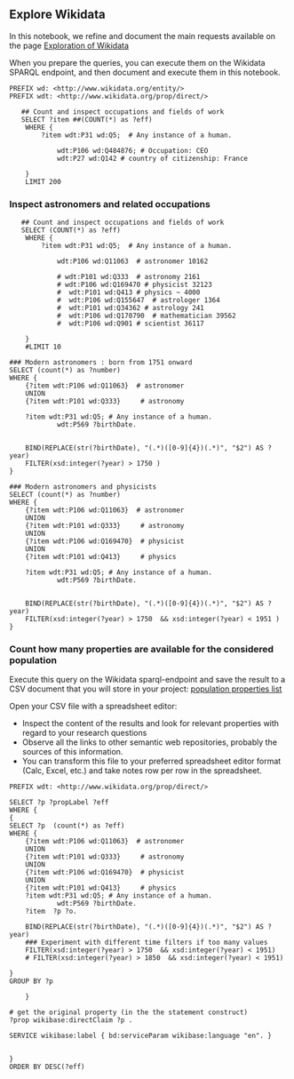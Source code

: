 ## Explore Wikidata

In this notebook, we refine and document the main requests available on the page [Exploration of Wikidata](../documentation/wikidata/Wikidata-exploration.md) 


When you prepare the queries, you can execute them on the Wikidata SPARQL endpoint, and then document and execute them in this notebook.

```sparql
PREFIX wd: <http://www.wikidata.org/entity/>
PREFIX wdt: <http://www.wikidata.org/prop/direct/>

   ## Count and inspect occupations and fields of work
   SELECT ?item ##(COUNT(*) as ?eff)
    WHERE {
        ?item wdt:P31 wd:Q5;  # Any instance of a human.

            wdt:P106 wd:Q484876; # Occupation: CEO
            wdt:P27 wd:Q142 # country of citizenship: France

    }  
    LIMIT 200
```
### Inspect astronomers and related occupations

```sparql
   ## Count and inspect occupations and fields of work
   SELECT (COUNT(*) as ?eff)
    WHERE {
        ?item wdt:P31 wd:Q5;  # Any instance of a human.

            wdt:P106 wd:Q11063  # astronomer 10162
        
            # wdt:P101 wd:Q333  # astronomy 2161
            # wdt:P106 wd:Q169470 # physicist 32123
            #  wdt:P101 wd:Q413 # physics ~ 4000
            #  wdt:P106 wd:Q155647  # astrologer 1364
            #  wdt:P101 wd:Q34362 # astrology 241
            #  wdt:P106 wd:Q170790  # mathematician 39562
            #  wdt:P106 wd:Q901 # scientist 36117

    }  
    #LIMIT 10

```

```sparql
### Modern astronomers : born from 1751 onward
SELECT (count(*) as ?number)
WHERE {
    {?item wdt:P106 wd:Q11063}  # astronomer
    UNION
    {?item wdt:P101 wd:Q333}     # astronomy
    
    ?item wdt:P31 wd:Q5; # Any instance of a human.
            wdt:P569 ?birthDate.
    

    BIND(REPLACE(str(?birthDate), "(.*)([0-9]{4})(.*)", "$2") AS ?year)
    FILTER(xsd:integer(?year) > 1750 )
}
```

```sparql
### Modern astronomers and physicists
SELECT (count(*) as ?number)
WHERE {
    {?item wdt:P106 wd:Q11063}  # astronomer
    UNION
    {?item wdt:P101 wd:Q333}     # astronomy
    UNION
    {?item wdt:P106 wd:Q169470}  # physicist
    UNION
    {?item wdt:P101 wd:Q413}     # physics
    
    ?item wdt:P31 wd:Q5; # Any instance of a human.
            wdt:P569 ?birthDate.
    

    BIND(REPLACE(str(?birthDate), "(.*)([0-9]{4})(.*)", "$2") AS ?year)
    FILTER(xsd:integer(?year) > 1750  && xsd:integer(?year) < 1951 )
}
```
### Count how many properties are available for the considered population

Execute this query on the Wikidata sparql-endpoint and save the result to a CSV document that you will store in your project: [population properties list](../Wikidata/properties_20250306.csv)


Open your CSV file with a spreadsheet editor:
* Inspect the content of the results and look for relevant properties with regard to your research questions
* Observe all the links to other semantic web repositories, probably the sources of this information.
* You can transform this file to your preferred spreadsheet editor format (Calc, Excel, etc.) and take notes row per row in the spreadsheet.


```sparql
PREFIX wdt: <http://www.wikidata.org/prop/direct/>

SELECT ?p ?propLabel ?eff
WHERE {
{
SELECT ?p  (count(*) as ?eff)
WHERE {
    {?item wdt:P106 wd:Q11063}  # astronomer
    UNION
    {?item wdt:P101 wd:Q333}     # astronomy
    UNION
    {?item wdt:P106 wd:Q169470}  # physicist
    UNION
    {?item wdt:P101 wd:Q413}     # physics   
    ?item wdt:P31 wd:Q5; # Any instance of a human.
            wdt:P569 ?birthDate.
    ?item  ?p ?o.

    BIND(REPLACE(str(?birthDate), "(.*)([0-9]{4})(.*)", "$2") AS ?year)
    ### Experiment with different time filters if too many values
    FILTER(xsd:integer(?year) > 1750  && xsd:integer(?year) < 1951)
    # FILTER(xsd:integer(?year) > 1850  && xsd:integer(?year) < 1951)

}
GROUP BY ?p 

    }

# get the original property (in the the statement construct)     
?prop wikibase:directClaim ?p .

SERVICE wikibase:label { bd:serviceParam wikibase:language "en". } 


}  
ORDER BY DESC(?eff)
```
